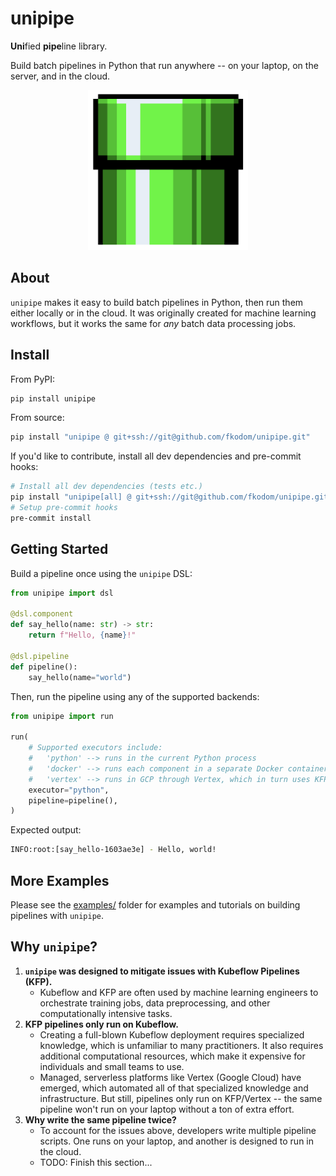 # unipipe

**Uni**fied **pipe**line library. 

Build batch pipelines in Python that run anywhere -- on your laptop, on the server, and in the cloud.  

<p align="center">
    <img src="./doc/img/pipe.png" height=256 width=256/>
</p>

## About

`unipipe` makes it easy to build batch pipelines in Python, then run them either locally or in the cloud. It was originally created for machine learning workflows, but it works the same for *any* batch data processing jobs.


## Install

From PyPI:
```bash
pip install unipipe
```

From source:
```bash
pip install "unipipe @ git+ssh://git@github.com/fkodom/unipipe.git"
```

If you'd like to contribute, install all dev dependencies and pre-commit hooks:
```bash
# Install all dev dependencies (tests etc.)
pip install "unipipe[all] @ git+ssh://git@github.com/fkodom/unipipe.git"
# Setup pre-commit hooks
pre-commit install
```


## Getting Started

Build a pipeline once using the `unipipe` DSL:

```python
from unipipe import dsl

@dsl.component
def say_hello(name: str) -> str:
    return f"Hello, {name}!"

@dsl.pipeline
def pipeline():
    say_hello(name="world")
```

Then, run the pipeline using any of the supported backends:
```python
from unipipe import run

run(
    # Supported executors include:
    #   'python' --> runs in the current Python process
    #   'docker' --> runs each component in a separate Docker container
    #   'vertex' --> runs in GCP through Vertex, which in turn uses KFP
    executor="python",
    pipeline=pipeline(),
)
```

Expected output:
```bash
INFO:root:[say_hello-1603ae3e] - Hello, world!
```

## More Examples

Please see the [examples/](./examples/) folder for examples and tutorials on building pipelines with `unipipe`.


## Why `unipipe`?

1. **`unipipe` was designed to mitigate issues with Kubeflow Pipelines (KFP).**
    * Kubeflow and KFP are often used by machine learning engineers to orchestrate training jobs, data preprocessing, and other computationally intensive tasks.
2. **KFP pipelines only run on Kubeflow.**
    * Creating a full-blown Kubeflow deployment requires specialized knowledge, which is unfamiliar to many practitioners. It also requires additional computational resources, which make it expensive for individuals and small teams to use.
    * Managed, serverless platforms like Vertex (Google Cloud) have emerged, which automated all of that specialized knowledge and infrastructure. But still, pipelines only run on KFP/Vertex -- the same pipeline won't run on your laptop without a ton of extra effort.
3. **Why write the same pipeline twice?**
    * To account for the issues above, developers write multiple pipeline scripts. One runs on your laptop, and another is designed to run in the cloud. 
    * TODO: Finish this section...
